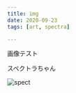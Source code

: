 ```yaml
---
title: img
date: 2020-09-23
tags: [art, spectra]

---
```


画像テスト

スペクトラちゃん

![spect](https://firebasestorage.googleapis.com/v0/b/hukurouo.appspot.com/o/image%2FTEGAKI_200922_213346.png?alt=media&token=64ebba39-02b4-435c-8b45-bd53f5d25568)
